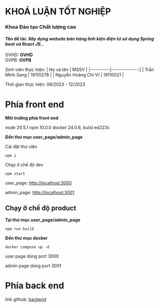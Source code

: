 # KHOÁ LUẬN TỐT NGHIỆP

### Khoa Đào tạo Chất lượng cao

#### **Tên đề tài**: _Xây dựng website bán hàng linh kiện điện tử sử dụng Spring boot và React JS._.

GVHD: **GVHD** \
GVPB: **GVPB**

Sinh viên thực hiện:
| Họ và tên | MSSV |
|----------|:-------------:|
| Trần Minh Sang | 19110278 |
| Nguyễn Hoàng Chí Vĩ | 19110021 |

Thời gian thực hiện: 08/2023 - 12/2023

# Phía front end

**Môi trường phía front end**

node 20.5.1
npm 10.0.0
docker 24.0.6, build ed223c

**Đến thư mục user_page/admin_page**

Cài đặt thư viện

`npm i`

Chạy ở chế độ dev

`npm start`

user_page: [http://localhost:3000](http://localhost:3000)

admin_page: [http://localhost:3001](http://localhost:3001)

## Chạy ở chế độ product

**Tại thư mục user_page/admin_page**

`npm run build`

**Đến thư mục docker**

`docker compose up -d`

user page dùng port 3000

admin page dùng port 3001

# Phía back end

link github: [backend](https://github.com/transang832001/Web-Electronic-Shop-Backend)
